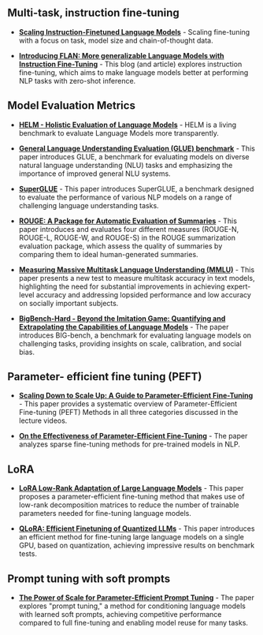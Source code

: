 ## **Multi-task, instruction fine-tuning**

- [**Scaling Instruction-Finetuned Language Models**](https://arxiv.org/pdf/2210.11416.pdf) - Scaling fine-tuning with a focus on task, model size and chain-of-thought data.

- [**Introducing FLAN: More generalizable Language Models with Instruction Fine-Tuning**](https://ai.googleblog.com/2021/10/introducing-flan-more-generalizable.html) - This blog (and article) explores instruction fine-tuning, which aims to make language models better at performing NLP tasks with zero-shot inference.


## **Model Evaluation Metrics**

- [**HELM - Holistic Evaluation of Language Models**](https://crfm.stanford.edu/helm/latest/) - HELM is a living benchmark to evaluate Language Models more transparently.

- [**General Language Understanding Evaluation (GLUE) benchmark**](https://openreview.net/pdf?id=rJ4km2R5t7) - This paper introduces GLUE, a benchmark for evaluating models on diverse natural language understanding (NLU) tasks and emphasizing the importance of improved general NLU systems.

- [**SuperGLUE**](https://super.gluebenchmark.com/) - This paper introduces SuperGLUE, a benchmark designed to evaluate the performance of various NLP models on a range of challenging language understanding tasks.

- [**ROUGE: A Package for Automatic Evaluation of Summaries**](https://aclanthology.org/W04-1013.pdf) - This paper introduces and evaluates four different measures (ROUGE-N, ROUGE-L, ROUGE-W, and ROUGE-S) in the ROUGE summarization evaluation package, which assess the quality of summaries by comparing them to ideal human-generated summaries.

- [**Measuring Massive Multitask Language Understanding (MMLU)**](https://arxiv.org/pdf/2009.03300.pdf) - This paper presents a new test to measure multitask accuracy in text models, highlighting the need for substantial improvements in achieving expert-level accuracy and addressing lopsided performance and low accuracy on socially important subjects.

- [**BigBench-Hard - Beyond the Imitation Game: Quantifying and Extrapolating the Capabilities of Language Models**](https://arxiv.org/pdf/2206.04615.pdf) - The paper introduces BIG-bench, a benchmark for evaluating language models on challenging tasks, providing insights on scale, calibration, and social bias.


## **Parameter- efficient fine tuning (PEFT)**

- [**Scaling Down to Scale Up: A Guide to Parameter-Efficient Fine-Tuning**](https://arxiv.org/pdf/2303.15647.pdf) - This paper provides a systematic overview of Parameter-Efficient Fine-tuning (PEFT) Methods in all three categories discussed in the lecture videos.

- [**On the Effectiveness of Parameter-Efficient Fine-Tuning**](https://arxiv.org/pdf/2211.15583.pdf) - The paper analyzes sparse fine-tuning methods for pre-trained models in NLP.


## **LoRA**

- [**LoRA Low-Rank Adaptation of Large Language Models**](https://arxiv.org/pdf/2106.09685.pdf) - This paper proposes a parameter-efficient fine-tuning method that makes use of low-rank decomposition matrices to reduce the number of trainable parameters needed for fine-tuning language models.

- [**QLoRA: Efficient Finetuning of Quantized LLMs**](https://arxiv.org/pdf/2305.14314.pdf) - This paper introduces an efficient method for fine-tuning large language models on a single GPU, based on quantization, achieving impressive results on benchmark tests.


## **Prompt tuning with soft prompts**

- [**The Power of Scale for Parameter-Efficient Prompt Tuning**](https://arxiv.org/pdf/2104.08691.pdf) - The paper explores "prompt tuning," a method for conditioning language models with learned soft prompts, achieving competitive performance compared to full fine-tuning and enabling model reuse for many tasks.
